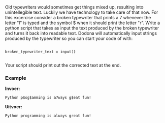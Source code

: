 Old typewriters would sometimes get things mixed up, resulting into unintellegible text. Luckily we have technology to take care of that now. For this excercise consider a broken typewriter that prints a 7 whenever the letter "l" is typed and the symbol $ when it should print the letter "r".  Write a python script that takes as input the text produced by the broken typewriter and turns it back into readable text. Dodona will automatically input strings produced by the typewriter so you can start your code of with:

<pre><code>
broken_typewriter_text = input()

</code></pre>

Your script should print out the corrected text at the end.

### Example

**Invoer:**

    Python p$og$amming is a7ways g$eat fun!

**Uitvoer:**

    Python programming is always great fun! 



